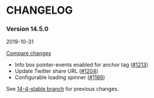 # CHANGELOG

### Version 14.5.0

2019-10-31

[Compare changes](https://github.com/codevise/pageflow/compare/14-4-stable...v14.5.0)

- Info box pointer-events enabled for anchor tag
  ([#1213](https://github.com/codevise/pageflow/pull/1213))
- Update Twitter share URL
  ([#1204](https://github.com/codevise/pageflow/pull/1204))
- Configurable loading spinner
  ([#1186](https://github.com/codevise/pageflow/pull/1186))

See
[14-4-stable branch](https://github.com/codevise/pageflow/blob/14-4-stable/CHANGELOG.md)
for previous changes.
